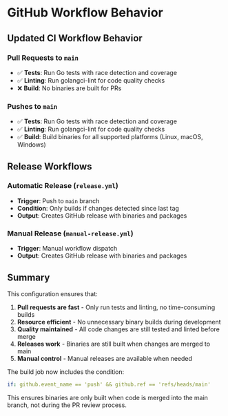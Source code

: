 # GitHub Workflow Behavior

## Updated CI Workflow Behavior

### Pull Requests to `main`
- ✅ **Tests**: Run Go tests with race detection and coverage
- ✅ **Linting**: Run golangci-lint for code quality checks  
- ❌ **Build**: No binaries are built for PRs

### Pushes to `main`
- ✅ **Tests**: Run Go tests with race detection and coverage
- ✅ **Linting**: Run golangci-lint for code quality checks
- ✅ **Build**: Build binaries for all supported platforms (Linux, macOS, Windows)

## Release Workflows

### Automatic Release (`release.yml`)
- **Trigger**: Push to `main` branch
- **Condition**: Only builds if changes detected since last tag
- **Output**: Creates GitHub release with binaries and packages

### Manual Release (`manual-release.yml`)
- **Trigger**: Manual workflow dispatch
- **Output**: Creates GitHub release with binaries and packages

## Summary

This configuration ensures that:
1. **Pull requests are fast** - Only run tests and linting, no time-consuming builds
2. **Resource efficient** - No unnecessary binary builds during development 
3. **Quality maintained** - All code changes are still tested and linted before merge
4. **Releases work** - Binaries are still built when changes are merged to main
5. **Manual control** - Manual releases are available when needed

The build job now includes the condition:
```yaml
if: github.event_name == 'push' && github.ref == 'refs/heads/main'
```

This ensures binaries are only built when code is merged into the main branch, not during the PR review process.